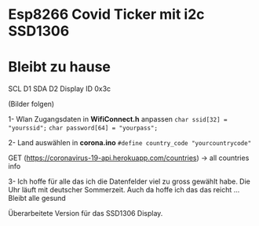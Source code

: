 # Esp8266 Covid Ticker mit i2c SSD1306
# Bleibt zu hause

SCL D1
SDA D2
Display ID 0x3c


(Bilder folgen)

 1- Wlan Zugangsdaten in **WifiConnect.h** anpassen
  `char ssid[32] = "yourssid";`
  `char password[64] = "yourpass";`

 2- Land auswählen in **corona.ino** 
   `#define country_code "yourcountrycode"`
   
   GET (https://coronavirus-19-api.herokuapp.com/countries) -> all countries info
   
 3- Ich hoffe für alle das ich die Datenfelder viel zu gross gewählt habe.
    Die Uhr läuft mit deutscher Sommerzeit. Auch da hoffe ich das das reicht ...
    Bleibt alle gesund
 

Überarbeitete Version für das SSD1306 Display.